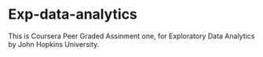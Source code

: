 # Exp-data-analytics

This is Coursera Peer Graded Assinment one, for Exploratory Data Analytics by John Hopkins University.
